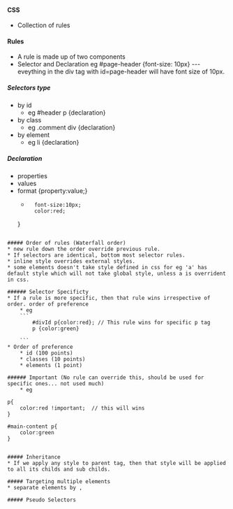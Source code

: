 #### CSS

* Collection of rules

#### Rules
* A rule is made up of two components
* Selector and Declaration 
	eg #page-header {font-size: 10px} --- eveything in the div tag with id=page-header will have font size of 10px.

##### Selectors type
* by id 
	* eg #header p {declaration}
* by class 
	* eg .comment div {declaration}
* by element 
	* eg li {declaration}
	
##### Declaration
* properties
* values
* format
	{property:value;}
	* ```eg {
		font-size:10px;
		color:red;
	}
```

##### Order of rules (Waterfall order)
* new rule down the order override previous rule. 
* If selectors are identical, bottom most selector rules.
* inline style overrides external styles.
* some elements doesn't take style defined in css for eg 'a' has default style which will not take global style, unless a is overrident in css.

###### Selector Specificty
* If a rule is more specific, then that rule wins irrespective of order. order of preference
	* eg
	```
		#divId p{color:red}; // This rule wins for specific p tag
		p {color:green}
		
	```
* Order of preference
	* id (100 points)
	* classes (10 points)
	* elements (1 point)

###### Important (No rule can override this, should be used for specific ones... not used much)
	* eg 

```
	p{
		color:red !important;  // this will wins
	}
	
	#main-content p{
		color:green
	}
```

##### Inheritance 
* If we apply any style to parent tag, then that style will be applied to all its childs and sub childs.

##### Targeting multiple elements
* separate elements by ,

##### Pseudo Selectors

